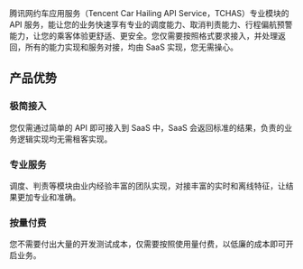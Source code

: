腾讯网约车应用服务（Tencent Car Hailing API Service，TCHAS）专业模块的 API 服务，能让您的业务快速享有专业的调度能力、取消判责能力、行程偏航预警能力，让您的乘客体验更舒适、更安全。您仅需要按照格式要求接入，并处理返回，所有的能力实现和服务对接，均由 SaaS 实现，您无需操心。

## 产品优势
### 极简接入
您仅需通过简单的 API 即可接入到 SaaS 中，SaaS 会返回标准的结果，负责的业务逻辑实现均无需租客实现。

### 专业服务
调度、判责等模块由业内经验丰富的团队实现，对接丰富的实时和离线特征，让结果更加专业和准确。

### 按量付费
您不需要付出大量的开发测试成本，仅需要按照使用量付费，以低廉的成本即可开启业务。
